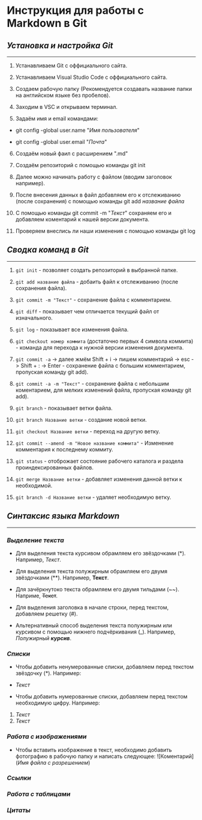 # **Инструкция для работы с Markdown в Git**

## ***Установка и настройка Git***
___
1. Устанавливаем Git с оффициального сайта.

2. Устанавливаем Visual Studio Code с оффициального сайта.

3. Создаем рабочую папку (Рекомендуется создавать название папки на английском языке без пробелов).

4. Заходим в VSC и открываем терминал.

5. Задаём имя и email командами:

* git config -­­global user.name "*Имя пользователя*"

* git config ­­-global user.email "*Почта*"

6. Создаём новый фаил с расширением ".md"

7. Создаём репозиторий с помощью команды git init

8. Далее можно начинать работу с файлом (вводим заголовок например).

9. После внесения данных в файл добавляем его к отслеживанию (после сохранения) с помощью команды git add *название файла*

10. С помощью команды git commit -m "*Текст*" сохраняем его и добавляем коментарий к нашей версии документа.

11. Проверяем внеслись ли наши изменения с помощью команды git log

## ***Сводка команд в Git***
___
1. `git init` - позволяет создать репозиторий в выбранной папке.

2. `git add название файла` - добаить файл к отслеживанию (после сохранения файла).

3. `git commit -m "Текст"` - сохранение файла с комментарием.

4. `git diff` - показывает чем отличается текущий файл от изначального.

5. `git log` - показывает все изменения файла.

6. `git checkout номер коммита` (достаточно первых 4 символа коммита) - команда для перехода к нужной версии изменения документа.

7. `git commit -a` -> далее жмём Shift + i -> пишем комментарий -> esc -> Shift + : -> Enter - сохранение файла с большим комментарием, пропуская команду git add).

8. `git commit -a -m "Текст"` - сохранение файла с небольшим коментарием, для мелких изменений файла, пропуская команду git add).

9. `git branch` - показывает ветки файла.

10. `git branch Название ветки` - создание новой ветки.

11. `git checkout Название ветки` - переход на другую ветку.

12. `git commit --amend -m "Новое название коммита"` - Изменение комментария к последнему коммиту.

13. `git status` - отоброжает состояние рабочего каталога и раздела проиндексированных файлов. 

14. `git merge Название ветки` - добавляет изменения данной ветки к необходимой.

15. `git branch -d Название ветки` - удаляет необходимую ветку.

## ***Синтаксис языка Markdown***
___
### *Выделение текста*

* Для выделения текста курсивом обрамляем его звёздочками (*). Например, *Текст*.

* Для выделения текста полужирным обрамляем его двумя звёздочками (**).    Например, **Текст**.

* Для зачёркнутоко текста обрамляем его двумя тильдами (~~). Наприме,  ~~Текст~~.

* Для выделения заголовка в начале строки, перед текстом, добавляем решетку (#). 

* Альтернативный способ выделения текста полужирным или курсивом с помощью нижнего подчёркивания (_). Например, _Полужирный **курсив**_.

### *Списки*

* Чтобы добавить ненумерованные списки, добавляем перед текстом звёздочку (*). Например:
* *Текст*

* Чтобы добавить нумерованные списки, добавляем перед текстом необходимую цифру. Например:
1. *Текст*
2. *Текст*

### *Работа с изображениями*

* Чтобы вставить изображение в текст, необходимо добавить фотографию в рабочую папку и написать следующее:
![Коментарий](*Имя файла с разрешением*)

### *Ссылки*

### *Работа с таблицами*

### *Цитаты*
